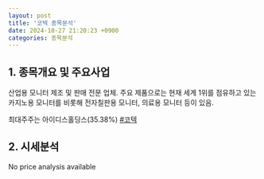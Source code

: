 ```yaml
---
layout: post
title: '코텍 종목분석'
date: 2024-10-27 21:20:23 +0900
categories: 종목분석
---
```


## 1. 종목개요 및 주요사업

산업용 모니터 제조 및 판매 전문 업체. 주요 제품으로는 현재 세계 1위를 점유하고 있는 카지노용 모니터를 비롯해 전자칠판용 모니터, 의료용 모니터 등이 있음.

최대주주는 아이디스홀딩스(35.38%)
[#코텍](#)

## 2. 시세분석

No price analysis available
